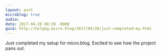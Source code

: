 ```yaml
---
layout: post
microblog: true
audio: 
date: 2017-04-28 08:29 -0000
guid: http://helgeg.micro.blog/2017/04/28/just-completed-my.html
---
```

Just completed my setup for micro.blog. Excited to see how the project pans out.
